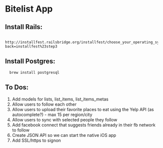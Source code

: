 Bitelist App 
=============

Install Rails:
----------------
      http://installfest.railsbridge.org/installfest/choose_your_operating_system?back=installfest%23step3
      

Install Postgres:
-----------------
      brew install postgresql

To Dos:
--------

1. Add models for lists, list_items, list_items_metas
2. Allow users to follow each other
2. Allow users to upload their favorite places to eat using the Yelp API (as autocomplete?) - max 15 per region/city
3. Allow users to sync with selected people they follow
4. Add facebook connect that suggests friends already in their fb network to follow
5. Create JSON API so we can start the native iOS app
5. Add SSL/https to signon